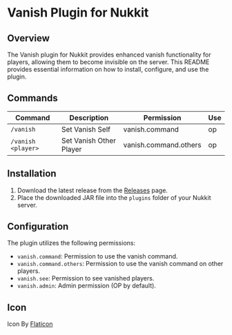 # Vanish Plugin for Nukkit

## Overview

The Vanish plugin for Nukkit provides enhanced vanish functionality for players, allowing them to become invisible on the server. This README provides essential information on how to install, configure, and use the plugin.

## Commands
Command | Description | Permission | Use
--- | --- | --- | ---
`/vanish` | Set Vanish Self | vanish.command | op
`/vanish <player>` | Set Vanish Other Player | vanish.command.others | op

## Installation

1. Download the latest release from the [Releases](https://github.com/your-username/your-repository/releases) page.
2. Place the downloaded JAR file into the `plugins` folder of your Nukkit server.

## Configuration

The plugin utilizes the following permissions:

- `vanish.command`: Permission to use the vanish command.
- `vanish.command.others`: Permission to use the vanish command on other players.
- `vanish.see`: Permission to see vanished players.
- `vanish.admin`: Admin permission (OP by default).

## Icon

Icon By [Flaticon](https://www.flaticon.com)

